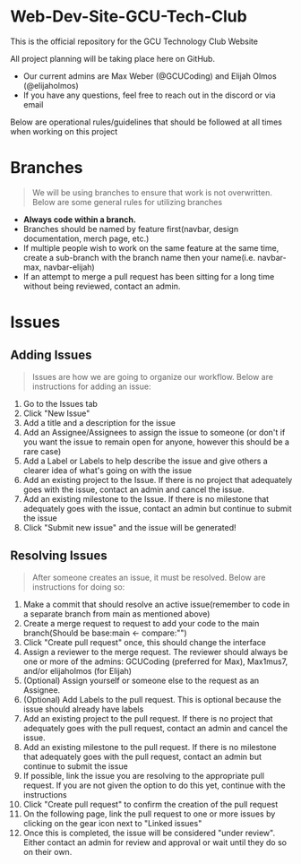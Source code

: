 # Web-Dev-Site-GCU-Tech-Club

This is the official repository for the GCU Technology Club Website

All project planning will be taking place here on GitHub.
- Our current admins are Max Weber (@GCUCoding) and Elijah Olmos (@elijaholmos)
- If you have any questions, feel free to reach out in the discord or via email

Below are operational rules/guidelines that should be followed at all times when working on this project

# Branches
> We will be using branches to ensure that work is not overwritten. Below are some general rules for utilizing branches
- **Always code within a branch.**
- Branches should be named by feature first(navbar, design documentation, merch page, etc.)
- If multiple people wish to work on the same feature at the same time, create a sub-branch with the branch name then your name(i.e. navbar-max, navbar-elijah)
- If an attempt to merge a pull request has been sitting for a long time without being reviewed, contact an admin.

# Issues

## Adding Issues

> Issues are how we are going to organize our workflow. Below are instructions for adding an issue:
1. Go to the Issues tab
2. Click "New Issue"
3. Add a title and a description for the issue
4. Add an Assignee/Assignees to assign the issue to someone (or don't if you want the issue to remain open for anyone, however this should be a rare case)
5. Add a Label or Labels to help describe the issue and give others a clearer idea of what's going on with the issue
6. Add an existing project to the Issue. If there is no project that adequately goes with the issue, contact an admin and cancel the issue.
7. Add an existing milestone to the Issue. If there is no milestone that adequately goes with the issue, contact an admin but continue to submit the issue
8. Click "Submit new issue" and the issue will be generated!

## Resolving Issues

> After someone creates an issue, it must be resolved. Below are instructions for doing so:

1. Make a commit that should resolve an active issue(remember to code in a separate branch from main as mentioned above)
2. Create a merge request to request to add your code to the main branch(Should be base:main <- compare:"<your branch>")
3. Click "Create pull request" once, this should change the interface
4. Assign a reviewer to the merge request. The reviewer should always be one or more of the admins: GCUCoding (preferred for Max), Max1mus7, and/or elijaholmos (for Elijah)
5. (Optional) Assign yourself or someone else to the request as an Assignee. 
6. (Optional) Add Labels to the pull request. This is optional because the issue should already have labels
6. Add an existing project to the pull request. If there is no project that adequately goes with the pull request, contact an admin and cancel the issue.
7. Add an existing milestone to the pull request. If there is no milestone that adequately goes with the pull request, contact an admin but continue to submit the issue
8. If possible, link the issue you are resolving to the appropriate pull request. If you are not given the option to do this yet, continue with the instructions
9. Click "Create pull request" to confirm the creation of the pull request
10. On the following page, link the pull request to one or more issues by clicking on the gear icon next to "Linked issues"
11. Once this is completed, the issue will be considered "under review". Either contact an admin for review and approval or wait until they do so on their own.
